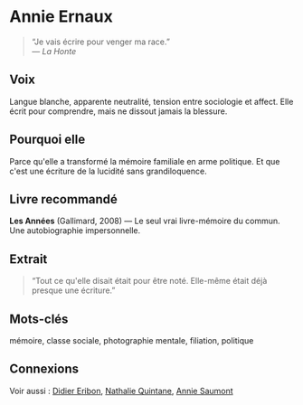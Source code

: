 # Annie Ernaux

> “Je vais écrire pour venger ma race.”  
> — *La Honte*

## Voix
Langue blanche, apparente neutralité, tension entre sociologie et affect. Elle écrit pour comprendre, mais ne dissout jamais la blessure.

## Pourquoi elle
Parce qu'elle a transformé la mémoire familiale en arme politique. Et que c'est une écriture de la lucidité sans grandiloquence.

## Livre recommandé
**Les Années** (Gallimard, 2008) — Le seul vrai livre-mémoire du commun. Une autobiographie impersonnelle.

## Extrait

> “Tout ce qu'elle disait était pour être noté. Elle-même était déjà presque une écriture.”

## Mots-clés
mémoire, classe sociale, photographie mentale, filiation, politique

## Connexions
Voir aussi : [Didier Eribon](../France/Didier-Eribon.md), [Nathalie Quintane](../France/Nathalie-Quintane.md), [Annie Saumont](../France/Annie-Saumont.md)
